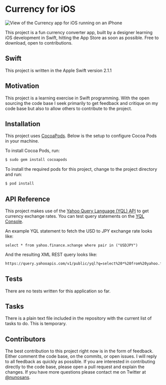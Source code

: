 # Currency for iOS

![View of the Currency app for iOS running on an iPhone](http://f.cl.ly/items/1V1t3V1T140z2N0M1415/currency.jpg)

This project is a fun currency converter app, built by a designer learning iOS development in Swift, hitting the App Store as soon as possible. Free to download, open to contributions.

## Swift

This project is written in the Apple Swift version 2.1.1

## Motivation

This project is a learning exercise in Swift programming. With the open sourcing the code base I seek primarily to get feedback and critique on my code base but also to allow others to contribute to the project.

## Installation

This project uses [CocoaPods](https://cocoapods.org). Below is the setup to configure Cocoa Pods in your machine.

To install Cocoa Pods, run:
```bash
$ sudo gem install cocoapods
```

To install the required pods for this project, change to the project directory and run:
```bash
$ pod install
```

## API Reference

This project makes use of the [Yahoo Query Language (YQL) API](https://developer.yahoo.com/yql/) to get currency exchange rates. You can test query statements on the [YQL Console](https://developer.yahoo.com/yql/console/).

An example YQL statement to fetch the USD to JPY exchange rate looks like:
```yql
select * from yahoo.finance.xchange where pair in ("USDJPY")
```

And the resulting XML REST query looks like:
```xml
https://query.yahooapis.com/v1/public/yql?q=select%20*%20from%20yahoo.finance.xchange%20where%20pair%20in%20(%22USDJPY%22)&diagnostics=true&env=store%3A%2F%2Fdatatables.org%2Falltableswithkeys
```

## Tests

There are no tests written for this application so far.

## Tasks

There is a plain text file included in the repository with the current list of tasks to do. This is temporary.

## Contributors

The best contribution to this project right now is in the form of feedback. Either comment the code base, on the commits, or open issues. I will reply to all feedback as quickly as possible. If you are interested in contributing directly to the code base, please open a pull request and explain the changes. If you have more questions please contact me on Twitter at [@nunosans](http://twitter.com/nunosans).
